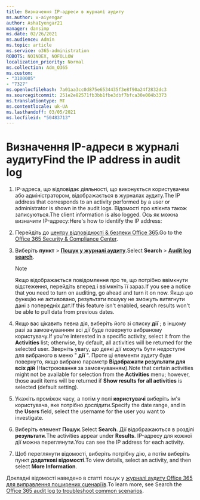```yaml
---
title: Визначення IP-адреси в журналі аудиту
ms.author: v-aiyengar
author: AshaIyengar21
manager: dansimp
ms.date: 02/26/2021
ms.audience: Admin
ms.topic: article
ms.service: o365-administration
ROBOTS: NOINDEX, NOFOLLOW
localization_priority: Normal
ms.collection: Adm_O365
ms.custom:
- "3100005"
- "7327"
ms.openlocfilehash: 7a01aa3cc0d875e6534435f3e8f90a24f2832dc3
ms.sourcegitcommit: 251e2e82571fb3bb1fbe3dbf7bfca30e004b3373
ms.translationtype: MT
ms.contentlocale: uk-UA
ms.lasthandoff: 03/05/2021
ms.locfileid: "50483713"
---
```

# <a name="find-the-ip-address-in-audit-log"></a><span data-ttu-id="f7c5e-102">Визначення IP-адреси в журналі аудиту</span><span class="sxs-lookup"><span data-stu-id="f7c5e-102">Find the IP address in audit log</span></span>

1. <span data-ttu-id="f7c5e-103">IP-адреса, що відповідає діяльності, що виконується користувачем або адміністратором, відображається в журналах аудиту.</span><span class="sxs-lookup"><span data-stu-id="f7c5e-103">The IP address that corresponds to an activity performed by a user or administrator is shown in the audit logs.</span></span> <span data-ttu-id="f7c5e-104">Відомості про клієнта також записуються.</span><span class="sxs-lookup"><span data-stu-id="f7c5e-104">The client information is also logged.</span></span> <span data-ttu-id="f7c5e-105">Ось як можна визначити IP-адресу:</span><span class="sxs-lookup"><span data-stu-id="f7c5e-105">Here's how to identify the IP address:</span></span>

1. <span data-ttu-id="f7c5e-106">Перейдіть до [центру відповідності & безпеки Office 365](https://go.microsoft.com/fwlink/p/?linkid=2077143).</span><span class="sxs-lookup"><span data-stu-id="f7c5e-106">Go to the [Office 365 Security & Compliance Center](https://go.microsoft.com/fwlink/p/?linkid=2077143).</span></span>
1. <span data-ttu-id="f7c5e-107">Виберіть **пункт**  >  **[Пошук у журналі аудиту](https://go.microsoft.com/fwlink/?linkid=2103759)**.</span><span class="sxs-lookup"><span data-stu-id="f7c5e-107">Select **Search** > **[Audit log search](https://go.microsoft.com/fwlink/?linkid=2103759)**.</span></span>
    > [!NOTE]
    > <span data-ttu-id="f7c5e-108">Якщо відображається повідомлення про те, що потрібно ввімкнути відстеження, перейдіть вперед і ввімкніть її зараз.</span><span class="sxs-lookup"><span data-stu-id="f7c5e-108">If you see a notice that you need to turn on auditing, go ahead and turn it on now.</span></span> <span data-ttu-id="f7c5e-109">Якщо цю функцію не активовано, результати пошуку не зможуть витягнути дані з попередніх дат.</span><span class="sxs-lookup"><span data-stu-id="f7c5e-109">If this feature isn't enabled, search results won't be able to pull data from previous dates.</span></span>
1. <span data-ttu-id="f7c5e-110">Якщо вас цікавить певна дія, виберіть його зі списку **дії** ; в іншому разі за замовчуванням всі дії буде повернуто вибраному користувачу.</span><span class="sxs-lookup"><span data-stu-id="f7c5e-110">If you're interested in a specific activity, select it from the **Activities** list; otherwise, by default, all activities will be returned for the selected user.</span></span> <span data-ttu-id="f7c5e-111">Зверніть увагу, що деякі дії можуть бути недоступні для вибраного в меню " **дії** ". Проте ці елементи аудиту буде повернуто, якщо вибрано параметр **Відображати результати для всіх дій** (Настроювання за замовчуванням).</span><span class="sxs-lookup"><span data-stu-id="f7c5e-111">Note that certain activities might not be available for selection from the **Activities** menu; however, those audit items will be returned if **Show results for all activities** is selected (default setting).</span></span>
1. <span data-ttu-id="f7c5e-112">Укажіть проміжок часу, а потім у полі **користувачі** виберіть ім'я користувача, яке потрібно дослідити.</span><span class="sxs-lookup"><span data-stu-id="f7c5e-112">Specify the date range, and in the **Users** field, select the username for the user you want to investigate.</span></span>
1. <span data-ttu-id="f7c5e-113">Виберіть елемент **Пошук**.</span><span class="sxs-lookup"><span data-stu-id="f7c5e-113">Select **Search**.</span></span> <span data-ttu-id="f7c5e-114">Дії відображаються в розділі **результати**.</span><span class="sxs-lookup"><span data-stu-id="f7c5e-114">The activities appear under **Results**.</span></span> <span data-ttu-id="f7c5e-115">IP-адресу для кожної дії можна переглянути.</span><span class="sxs-lookup"><span data-stu-id="f7c5e-115">You can see the IP address for each activity.</span></span>
1. <span data-ttu-id="f7c5e-116">Щоб переглянути відомості, виберіть потрібну дію, а потім виберіть пункт **додаткові відомості**.</span><span class="sxs-lookup"><span data-stu-id="f7c5e-116">To view details, select an activity, and then select **More Information**.</span></span>

<span data-ttu-id="f7c5e-117">Докладні відомості наведено в статті пошук у [журналі аудиту Office 365 для виправлення поширених сценаріїв](https://go.microsoft.com/fwlink/?linkid=2103944).</span><span class="sxs-lookup"><span data-stu-id="f7c5e-117">To learn more, see Search the [Office 365 audit log to troubleshoot common scenarios](https://go.microsoft.com/fwlink/?linkid=2103944).</span></span>